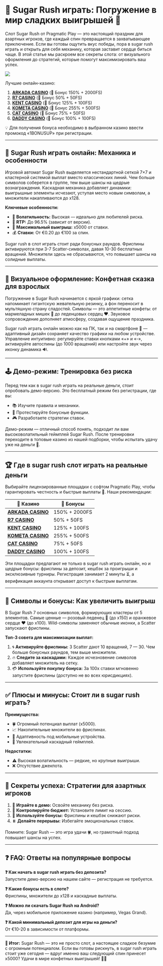 

# 🍭 Sugar Rush играть: Погружение в мир сладких выигрышей 🎰  

Слот Sugar Rush от Pragmatic Play — это настоящий праздник для азартных игроков, где каждый спин превращается в захватывающее приключение. Если вы готовы ощутить вкус победы, пора в sugar rush играть и открыть для себя механику, которая заставит сердце биться чаще. В этой статье мы раскроем все секреты слота: от визуального оформления до стратегий, которые помогут максимизировать ваш успех.  



[![](https://i.ibb.co/VcrZHLtM/image.jpg)](https://clck.ru/3Mmm7v)

Лучшие онлайн-казино:

1. **[ARKADA CASINO](https://clck.ru/3Mmm7v "ARKADA CASINO")** (🎁 Бонус 150% + 2000FS)
2. **[R7 CASINO](https://clck.ru/3Mmm8s "R7 CASINO")** (🎁 Бонус 50% + 50FS)
3. **[KENT CASINO](https://clck.ru/3Mmm9w "KENT CASINO")** (🎁 Бонус 125% + 100FS)
4. **[KOMETA CASINO](https://clck.ru/3MmmAP "KOMETA CASINO")** (🎁 Бонус 255% + 500FS)
5. **[CAT CASINO](https://clck.ru/3MmmAn "CAT CASINO")** (🎁 Бонус 75% + 50FS)
6. **[DADDY CASINO](https://clck.ru/3MmmBB "DADDY CASINO")** (🎁 Бонус 100% + 100FS)

💡 Для получения бонуса необходимо в выбранном казино ввести промокод «1BONUSUP» при регистрации.

---

## 🍬 Sugar Rush играть онлайн: Механика и особенности  

Игровой автомат Sugar Rush выделяется нестандартной сеткой 7×7 и кластерной системой выплат вместо классических линий. Чем больше символов соберется в группе, тем выше шансы на щедрые вознаграждения. Каскадная механика добавляет динамики: выигрышные элементы исчезают, уступая место новым символам, а множители накапливаются до x128.  

**Ключевые особенности:**  
- 🎯 **Волатильность:** Высокая — идеально для любителей риска.  
- 💎 **RTP:** До 96.5% (зависит от версии).  
- 🚀 **Максимальный выигрыш:** x5000 от ставки.  
- 💰 **Ставки:** От €0.20 до €100 за спин.  

Sugar rush в слот играть стоит ради бонусных раундов. Фриспины активируются при 3-7 Scatter-символах, давая 10-30 бесплатных вращений. Множители здесь не сбрасываются, что повышает шансы на солидные выплаты.  

---

## 🎨 Визуальное оформление: Конфетная сказка для взрослых  

Погружение в Sugar Rush начинается с яркой графики: сетка напоминает гигантскую жевательную резинку, а фон переносит в мультяшную страну сладостей. Символы — это аппетитные конфеты: от мармеладных мишек 🧸 до леденцовых сердец ❤️. Звуковое сопровождение дополняет атмосферу, создавая ощущение праздника.  

Sugar rush играть онлайн можно как на ПК, так и на смартфоне 📱 — адаптивный дизайн сохраняет качество графики на любом устройстве. Управление интуитивно: регулируйте ставки кнопками «+» и «-», активируйте автоспины (до 1000 вращений) или настройте звук через иконку динамика 🔊.  

---

## 🕹️ Демо-режим: Тренировка без риска  

Перед тем как в sugar rush играть на реальные деньги, стоит опробовать демо-версию. Это бесплатный режим без регистрации, где вы:  
- 📚 Изучите правила и механики.  
- 🧪 Протестируйте бонусные функции.  
- 🎮 Разработаете стратегии ставок.  

Демо-режим — отличный способ понять, подходит ли вам высоковолатильный геймплей Sugar Rush. После тренировки переходите в топовые казино из нашей подборки, чтобы испытать удачу уже на деньги 💸.  

---

## 🏆 Где в sugar rush слот играть на реальные деньги  

Выбирайте лицензированные площадки с софтом Pragmatic Play, чтобы гарантировать честность и быстрые выплаты 💯. Наши рекомендации:  

| 🎰 **Казино**          | 🎁 **Бонусы**                    |  
|-----------------------|---------------------------------|  
| **[ARKADA CASINO](https://clck.ru/3Mmm7v)** | 150% + 2000FS                  |  
| **[R7 CASINO](https://clck.ru/3Mmm8s)**     | 50% + 50FS                     |  
| **[KENT CASINO](https://clck.ru/3Mmm9w)**   | 125% + 100FS                   | 
| **[KOMETA CASINO](https://clck.ru/3MmmAP)** | 255% + 500FS                   |  
| **[CAT CASINO](https://clck.ru/3MmmAn)**    | 75% + 50FS                     |  
| **[DADDY CASINO](https://clck.ru/3MmmBB)**  | 100% + 100FS                   |  

Эти площадки предлагают не только в sugar rush играть онлайн, но и щедрые бонусы: фриспины за депозит, кешбэк за проигрыши и эксклюзивные турниры. Регистрация занимает 2 минуты ⏳, а верификация аккаунта открывает доступ к быстрым выплатам.  

---

## 🎲 Символы и бонусы: Как увеличить выигрыш  

В Sugar Rush 7 основных символов, формирующих кластеры от 5 элементов. Самые ценные — розовый леденец 🍭 (до x150) и оранжевое сердце ❤️ (до x100). Wild-символы заменяют обычные иконки, а Scatter запускают фриспины.  

**Топ-3 совета для максимизации выплат:**  
1. 🌀 **Активируйте фриспины:** 3 Scatter дают 10 вращений, 7 — 30. Чем больше бонусных раундов, тем выше множители.  
2. 🔥 **Следите за каскадами:** Каждое исчезновение символов добавляет множитель на сетку.  
3. 💳 **Используйте покупку бонуса:** За 100x ставки мгновенно запустите фриспины (доступно не во всех юрисдикциях).  

---

## ✅ Плюсы и минусы: Стоит ли в sugar rush играть?  

**Преимущества:**  
- 🍀 Огромный потенциал выплат (x5000).  
- 📈 Накопительные множители во фриспинах.  
- 📱 Адаптивность под мобильные устройства.  
- 🎉 Увлекательный каскадный геймплей.  

**Недостатки:**  
- ⚠️ Высокая волатильность — редкие, но крупные выигрыши.  
- ❌ Отсутствие джекпота.  

---

## 🧠 Секреты успеха: Стратегии для азартных игроков  

1. 🎯 **Играйте в демо:** Освойте механику без риска.  
2. 💸 **Контролируйте бюджет:** Установите лимит на сессию.  
3. 🎁 **Используйте бонусы:** Фриспины и кешбэк снижают риски.  
4. ⏸️ **Делайте перерывы:** Избегайте эмоциональных ставок.  

Помните: Sugar Rush — это игра удачи 🍀, но грамотный подход повышает шансы на успех.  

---

## ❓ FAQ: Ответы на популярные вопросы  

**❓ Как начать в sugar rush играть без депозита?**  
Запустите демо-версию на нашем сайте — регистрация не требуется.  

**❓ Какие бонусы есть в слоте?**  
Фриспины, множители до x128 и каскадные выплаты.  

**❓ Можно ли скачать Sugar Rush на Android?**  
Да, через мобильное приложение казино (например, Vegas Grand).  

**❓ Какой минимальный депозит для игры на деньги?**  
От €10-20 в зависимости от платформы.  

---

**🎉 Итог:** Sugar Rush — это не просто слот, а настоящее сладкое безумие с огромным потенциалом. Если вы готовы рискнуть, в sugar rush играть стоит уже сегодня — вдруг именно ваш следующий спин принесет x5000? Удачи в мире конфетных выигрышей! 🍬🎰  

